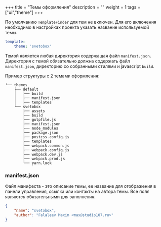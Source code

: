 +++
title = "Темы оформления"
description = "" 
weight = 1 
tags = ["ui","theme"]
+++

По умолчанию `TemplateFinder` для тем не включен. Для его включения необходимо в настройках
проекта указать название используемой темы.

```yaml
template:
    theme: 'svetobox'
``` 

Темой является любая директория содержащая файл `manifest.json`. Директория с темой обязательно 
должна содержать файл `manifest.json`, директорию со собранными стилями и javascript `build`. 

Пример структуры с 2 темами оформления:

```
└── themes
    ├── default
    │   ├── build
    │   ├── manifest.json
    │   ├── templates
    └── svetobox
        ├── assets
        ├── build
        ├── gulpfile.js
        ├── manifest.json
        ├── node_modules
        ├── package.json
        ├── postcss.config.js
        ├── templates
        ├── webpack.common.js
        ├── webpack.config.js
        ├── webpack.dev.js
        ├── webpack.prod.js
        └── yarn.lock
```

### manifest.json

Файл манифеста - это описание темы, ее название для отображения в панели управления, ссылка 
или контакты на автора темы. Все поля являются обязательными для заполнения.

```json
{
    "name": "svetobox",
    "author": "Falaleev Maxim <max@studio107.ru>"
}
```
